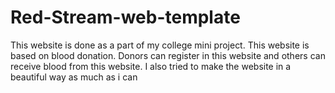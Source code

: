 # Red-Stream-web-template
This website is done as a part of my college mini project. This website is based on blood donation. Donors can register in this website and others can receive blood from this website. I also tried to make the website in a beautiful way as much as i can
